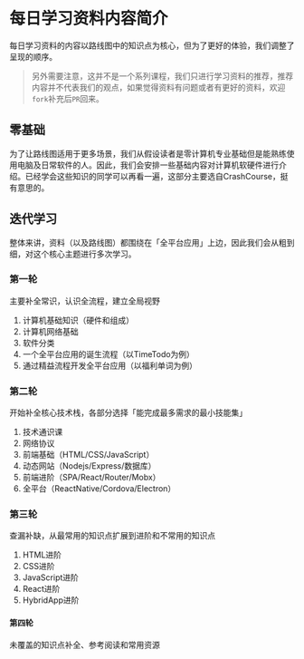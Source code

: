 # 每日学习资料内容简介

每日学习资料的内容以路线图中的知识点为核心，但为了更好的体验，我们调整了呈现的顺序。

> 另外需要注意，这并不是一个系列课程，我们只进行学习资料的推荐，推荐内容并不代表我们的观点，如果觉得资料有问题或者有更好的资料，欢迎`fork`补充后`PR`回来。

## 零基础

为了让路线图适用于更多场景，我们从假设读者是零计算机专业基础但是能熟练使用电脑及日常软件的人。因此，我们会安排一些基础内容对计算机软硬件进行介绍。已经学会这些知识的同学可以再看一遍，这部分主要选自CrashCourse，挺有意思的。

## 迭代学习

整体来讲，资料（以及路线图）都围绕在「全平台应用」上边，因此我们会从粗到细，对这个核心主题进行多次学习。

### 第一轮

主要补全常识，认识全流程，建立全局视野

1. 计算机基础知识（硬件和组成）
1. 计算机网络基础
1. 软件分类
1. 一个全平台应用的诞生流程（以TimeTodo为例）
1. 通过精益流程开发全平台应用（以福利单词为例）

### 第二轮

开始补全核心技术栈，各部分选择「能完成最多需求的最小技能集」

1. 技术通识课
1. 网络协议
1. 前端基础（HTML/CSS/JavaScript）
1. 动态网站（Nodejs/Express/数据库）
1. 前端进阶（SPA/React/Router/Mobx）
1. 全平台（ReactNative/Cordova/Electron）

### 第三轮

查漏补缺，从最常用的知识点扩展到进阶和不常用的知识点

1. HTML进阶
1. CSS进阶
1. JavaScript进阶
1. React进阶
1. HybridApp进阶

#### 第四轮

未覆盖的知识点补全、参考阅读和常用资源